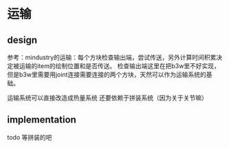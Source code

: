 # 运输
## design
参考：mindustry的运输：每个方块检查输出端，尝试传送，另外计算时间积累决定被运输的item的绘制位置和是否传送。
检查输出端这里在把b3w里不好实现，但是b3w里需要用joint连接需要连接的两个方块，天然可以作为运输系统的基础。

运输系统可以直接改造成热量系统
还要依赖于拼装系统（因为关于关节嘛）
## implementation
todo 等拼装的吧
